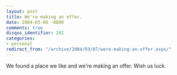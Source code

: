 ```yaml
---
layout: post
title: We're making an offer.
date: 2004-03-08 -0800
comments: true
disqus_identifier: 241
categories:
- personal
redirect_from: "/archive/2004/03/07/were-making-an-offer.aspx/"
---
```


We found a place we like and we're making an offer. Wish us luck.

